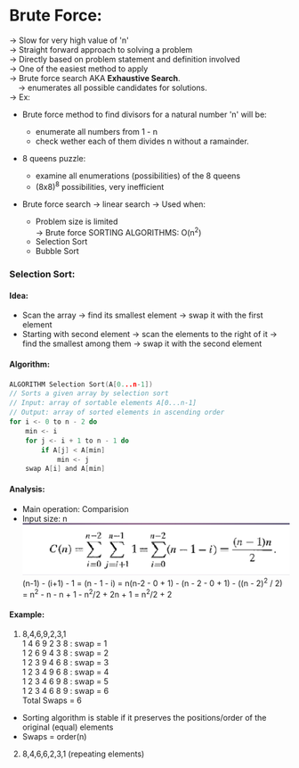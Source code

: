 # Brute Force:
-> Slow for very high value of 'n' <br>
-> Straight forward approach to solving a problem <br>
-> Directly based on problem statement and definition involved <br>
-> One of the easiest method to apply <br>
-> Brute force search AKA **Exhaustive Search**. <br>
&nbsp;&nbsp;&nbsp;&nbsp;-> enumerates all possible candidates for solutions. <br>
-> Ex:
- Brute force method to find divisors for a natural number 'n' will be:
	- enumerate all numbers from 1 - n
	- check wether each of them divides n without a ramainder.
- 8 queens puzzle:
	- examine all enumerations (possibilities) of the 8 queens
	- (8x8)<sup>8</sup> possibilities, very inefficient

- Brute force search -> linear search
-> Used when:
	- Problem size is limited <br>
-> Brute force SORTING ALGORITHMS: O(n<sup>2</sup>)
	- Selection Sort
	- Bubble Sort

### Selection Sort:
#### Idea:
- Scan the array -> find its smallest element -> swap it with the first element
- Starting with second element -> scan the elements to the right of it -> find
the smallest among them -> swap it with the second element
#### Algorithm:
```c
ALGORITHM Selection Sort(A[0...n-1])
// Sorts a given array by selection sort
// Input: array of sortable elements A[0...n-1]
// Output: array of sorted elements in ascending order
for i <- 0 to n - 2 do
	min <- i
	for j <- i + 1 to n - 1 do
		if A[j] < A[min]
			min <- j
	swap A[i] and A[min]
```
#### Analysis:
- Main operation: Comparision
- Input size: n
![complexity calculation for selection sort](./1.png)
(n-1) - (i+1) - 1 = (n - 1 - i) = n(n-2 - 0 + 1) - (n - 2 - 0 + 1) - ((n - 2)<sup>2</sup> / 2) = n<sup>2</sup> - n - n + 1 -     n<sup>2</sup>/2 + 2n + 1 = n<sup>2</sup>/2 + 2
#### Example:
1. 8,4,6,9,2,3,1 <br>
	1 4 6 9 2 3 8 : swap = 1 <br>
	1 2 6 9 4 3 8 : swap = 2 <br>
	1 2 3 9 4 6 8 : swap = 3 <br>
	1 2 3 4 9 6 8 : swap = 4 <br>
	1 2 3 4 6 9 8 : swap = 5 <br>
	 1 2 3 4 6 8 9 : swap = 6 <br>
	Total Swaps = 6 <br>
- Sorting algorithm is stable if it preserves the positions/order of the original (equal) elements
- Swaps = order(n)
2. 8,4,6,6,2,3,1 (repeating elements)
